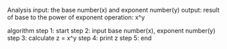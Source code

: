 Analysis 
input: the base number(x) and exponent number(y)
output: result of base to the power of exponent 
operation: x^y

algorithm 
step 1: start 
step 2: input base number(x), exponent number(y)
step 3: calculate z = x^y
step 4: print z
step 5: end

